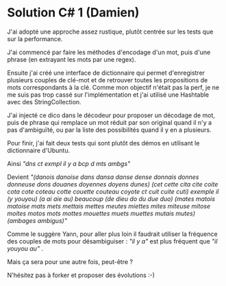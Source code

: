 Solution C# 1 (Damien)
================

J'ai adopté une approche assez rustique, plutôt centrée sur les tests que sur la performance.

J'ai commencé par faire les méthodes d'encodage d'un mot, puis d'une phrase (en extrayant les mots par une regex).

Ensuite j'ai créé une interface de dictionnaire qui permet d'enregistrer plusieurs couples de clé-mot et de retrouver toutes les propositions de mots correspondants à la clé.
Comme mon objectif n'était pas la perf, je ne me suis pas trop cassé sur l'implémentation et j'ai utilisé une Hashtable avec des StringCollection. 

J'ai injecté ce dico dans le décodeur pour proposer un décodage de mot, puis de phrase qui remplace un mot réduit par son original quand il n'y a pas d'ambiguïté, ou par la liste des possibilités quand il y en a plusieurs.

Pour finir, j'ai fait deux tests qui sont plutôt des démos en utilisant le dictionnaire d'Ubuntu.

Ainsi *"dns ct exmpl il y a bcp d mts ambgs"*

Devient *"(danois danoise dans dansa danse dense donnais donnes donneuse dons douanes doyennes doyens dunes) 
(cet cette cita cite coite cota cote coteau cotte couette couteau coyote ct cuit cuite cuti) exemple il (y youyou) (a ai aie au) beaucoup (de dieu do du due duo) 
(mates matois matoise mats mets mettais mettes meutes miettes mites miteuse mitose moites motos mots mottes mouettes muets muettes mutais mutes) (ambages ambigus)"*

Comme le suggère Yann, pour aller plus loin il faudrait utiliser la fréquence des couples de mots pour désambiguiser : *"il y a"* est plus fréquent que *"il youyou au"* .

Mais ça sera pour une autre fois, peut-être ?

N'hésitez pas à forker et proposer des évolutions :-) 